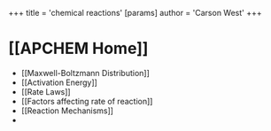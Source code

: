 +++
 title = 'chemical reactions'
[params]
	author = 'Carson West'
+++
# [[APCHEM Home]]

- [[Maxwell-Boltzmann Distribution]]
- [[Activation Energy]]
- [[Rate Laws]]
- [[Factors affecting rate of reaction]]
- [[Reaction Mechanisms]]
- 